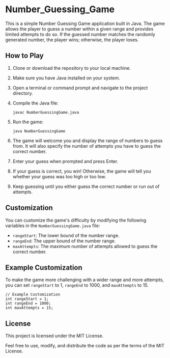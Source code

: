 # Number_Guessing_Game

This is a simple Number Guessing Game application built in Java. The game allows the player to guess a number within a given range and provides limited attempts to do so. If the guessed number matches the randomly generated number, the player wins; otherwise, the player loses.

## How to Play

1. Clone or download the repository to your local machine.

2. Make sure you have Java installed on your system.

3. Open a terminal or command prompt and navigate to the project directory.

4. Compile the Java file:
   ```
   javac NumberGuessingGame.java
   ```

6. Run the game:
   ```
   java NumberGuessingGame
   ```


7. The game will welcome you and display the range of numbers to guess from. It will also specify the number of attempts you have to guess the correct number.

8. Enter your guess when prompted and press Enter.

9. If your guess is correct, you win! Otherwise, the game will tell you whether your guess was too high or too low.

10. Keep guessing until you either guess the correct number or run out of attempts.

## Customization

You can customize the game's difficulty by modifying the following variables in the `NumberGuessingGame.java` file:

- `rangeStart`: The lower bound of the number range.
- `rangeEnd`: The upper bound of the number range.
- `maxAttempts`: The maximum number of attempts allowed to guess the correct number.

## Example Customization

To make the game more challenging with a wider range and more attempts, you can set `rangeStart` to 1, `rangeEnd` to 1000, and `maxAttempts` to 15.

```
// Example Customization
int rangeStart = 1;
int rangeEnd = 1000;
int maxAttempts = 15;
```

## License

This project is licensed under the MIT License.

Feel free to use, modify, and distribute the code as per the terms of the MIT License.
